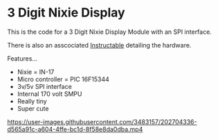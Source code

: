 # 3 Digit Nixie Display #
This is the code for a 3 Digit Nixie Display Module with an SPI interface.

There is also an asscociated <a href="https://www.instructables.com/SPI-Nixie-Display/" target="_blank" />Instructable</a> detailing the hardware.

Features...
  * Nixie = IN-17
  * Micro controller = PIC 16F15344
  * 3v/5v SPI interface
  * Internal 170 volt SMPU
  * Really tiny
  * Super cute
  
https://user-images.githubusercontent.com/3483157/202704336-d565a91c-a604-4ffe-bc1d-8f58e8da0dba.mp4
